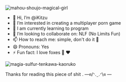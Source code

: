 
![mahou-shoujo-magical-girl](https://github.com/iKitzu/iKitzu/assets/156432424/ab7845d5-229a-441b-b618-3d14b7d78670)

- 👋 Hi, I’m @iKitzu
- 👀 I’m interested in creating a multiplayer porn game
- 🌱 I am currently learning to program 
- 💞️ I’m looking to collaborate on: NLF (No Limits Fun)
- 📫 How to reach me: simple, don't do it  🥶
- 😄 Pronouns: Yes
- ⚡ Fun fact: I love foxes 🦊 ❤️


![magia-sulfur-tenkawa-kaoruko](https://github.com/iKitzu/iKitzu/assets/156432424/faaca9dc-e295-46f5-9d95-270eb28141b3)

Thanks for reading this piece of shit
.            —ฅ/ᐠ. ̫ .ᐟ\ฅ —











<!---
iKitzu/iKitzu is a ✨ special ✨ repository because its `README.md` (this file) appears on your GitHub profile.
You can click the Preview link to take a look at your changes.
--->
